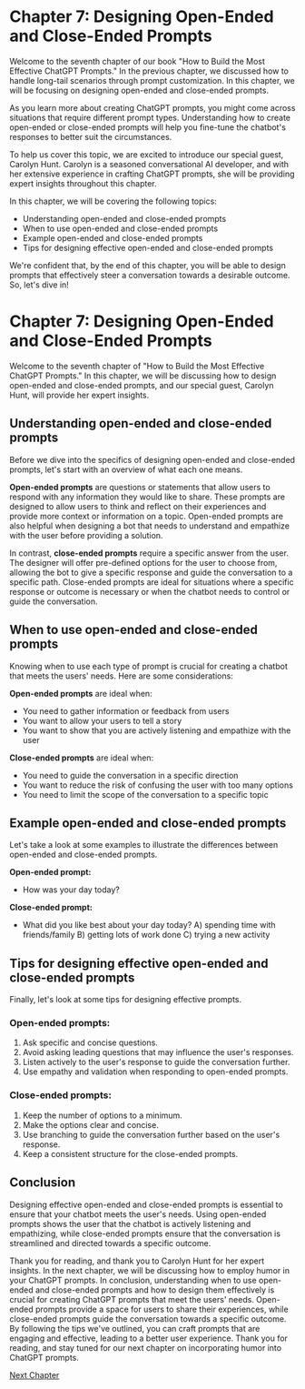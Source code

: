 # Chapter 7: Designing Open-Ended and Close-Ended Prompts

Welcome to the seventh chapter of our book "How to Build the Most Effective ChatGPT Prompts." In the previous chapter, we discussed how to handle long-tail scenarios through prompt customization. In this chapter, we will be focusing on designing open-ended and close-ended prompts.

As you learn more about creating ChatGPT prompts, you might come across situations that require different prompt types. Understanding how to create open-ended or close-ended prompts will help you fine-tune the chatbot's responses to better suit the circumstances.

To help us cover this topic, we are excited to introduce our special guest, Carolyn Hunt. Carolyn is a seasoned conversational AI developer, and with her extensive experience in crafting ChatGPT prompts, she will be providing expert insights throughout this chapter.

In this chapter, we will be covering the following topics:

* Understanding open-ended and close-ended prompts
* When to use open-ended and close-ended prompts
* Example open-ended and close-ended prompts
* Tips for designing effective open-ended and close-ended prompts

We're confident that, by the end of this chapter, you will be able to design prompts that effectively steer a conversation towards a desirable outcome. So, let's dive in!
# Chapter 7: Designing Open-Ended and Close-Ended Prompts

Welcome to the seventh chapter of "How to Build the Most Effective ChatGPT Prompts." In this chapter, we will be discussing how to design open-ended and close-ended prompts, and our special guest, Carolyn Hunt, will provide her expert insights.

## Understanding open-ended and close-ended prompts

Before we dive into the specifics of designing open-ended and close-ended prompts, let's start with an overview of what each one means.

**Open-ended prompts** are questions or statements that allow users to respond with any information they would like to share. These prompts are designed to allow users to think and reflect on their experiences and provide more context or information on a topic. Open-ended prompts are also helpful when designing a bot that needs to understand and empathize with the user before providing a solution.

In contrast, **close-ended prompts** require a specific answer from the user. The designer will offer pre-defined options for the user to choose from, allowing the bot to give a specific response and guide the conversation to a specific path. Close-ended prompts are ideal for situations where a specific response or outcome is necessary or when the chatbot needs to control or guide the conversation.

## When to use open-ended and close-ended prompts

Knowing when to use each type of prompt is crucial for creating a chatbot that meets the users' needs. Here are some considerations:

**Open-ended prompts** are ideal when:
* You need to gather information or feedback from users
* You want to allow your users to tell a story
* You want to show that you are actively listening and empathize with the user

**Close-ended prompts** are ideal when:
* You need to guide the conversation in a specific direction
* You want to reduce the risk of confusing the user with too many options
* You need to limit the scope of the conversation to a specific topic

## Example open-ended and close-ended prompts

Let's take a look at some examples to illustrate the differences between open-ended and close-ended prompts.

**Open-ended prompt:**
* How was your day today?

**Close-ended prompt:**
* What did you like best about your day today? A) spending time with friends/family B) getting lots of work done C) trying a new activity

## Tips for designing effective open-ended and close-ended prompts

Finally, let's look at some tips for designing effective prompts.

### Open-ended prompts:
1. Ask specific and concise questions.
2. Avoid asking leading questions that may influence the user's responses.
3. Listen actively to the user's response to guide the conversation further.
4. Use empathy and validation when responding to open-ended prompts.

### Close-ended prompts:
1. Keep the number of options to a minimum.
2. Make the options clear and concise.
3. Use branching to guide the conversation further based on the user's response.
4. Keep a consistent structure for the close-ended prompts.

## Conclusion

Designing effective open-ended and close-ended prompts is essential to ensure that your chatbot meets the user's needs. Using open-ended prompts shows the user that the chatbot is actively listening and empathizing, while close-ended prompts ensure that the conversation is streamlined and directed towards a specific outcome.

Thank you for reading, and thank you to Carolyn Hunt for her expert insights. In the next chapter, we will be discussing how to employ humor in your ChatGPT prompts.
In conclusion, understanding when to use open-ended and close-ended prompts and how to design them effectively is crucial for creating ChatGPT prompts that meet the users' needs. Open-ended prompts provide a space for users to share their experiences, while close-ended prompts guide the conversation towards a specific outcome. By following the tips we've outlined, you can craft prompts that are engaging and effective, leading to a better user experience. Thank you for reading, and stay tuned for our next chapter on incorporating humor into ChatGPT prompts.


[Next Chapter](08_Chapter08.md)